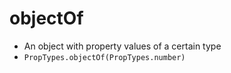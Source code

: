 # objectOf

- An object with property values of a certain type
- `PropTypes.objectOf(PropTypes.number)`
